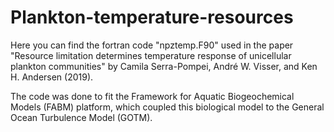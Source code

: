 # Plankton-temperature-resources

Here you can find the fortran code "npztemp.F90" used in the paper "Resource limitation determines temperature response of unicellular plankton communities" by Camila Serra-Pompei, André W. Visser, and Ken H. Andersen (2019).

The code was done to fit the Framework for Aquatic Biogeochemical Models (FABM) platform, which coupled this biological model to the  General Ocean Turbulence Model (GOTM).
